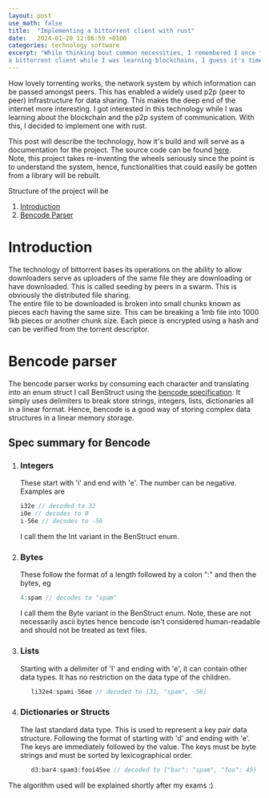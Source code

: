 ```yaml
---
layout: post
use_math: false
title:  "Implementing a bittorrent client with rust"
date:   2024-01-20 12:06:59 +0100
categories: technology software
excerpt: "While thinking bout common necessities, I remembered I once fantasized building
a bittorrent client while I was learning blockchains, I guess it's time to delve"
---
```


How lovely torrenting works, the network system by which information can be passed amongst peers. This has 
enabled a widely used p2p (peer to peer) infrastructure for data sharing. This makes the deep end of the 
internet more interesting. I got interested in this technology while I was learning about 
the blockchain and the p2p system of communication. With this, I decided to implement one with rust.

This post will describe the technology, how it's build and will serve as a documentation
for the project. The source code can be found [here](https://github.com/xpanvictor/xtorrent-rs).  
Note, this project takes re-inventing the wheels seriously since the point is to
understand the system, hence, functionalities that could easily be gotten from a library
will be rebuilt.

Structure of the project will be   
1. [Introduction](#Introduction)
2. [Bencode Parser](#Bencode-parser)


# Introduction
The technology of bittorrent bases its operations on the ability to allow downloaders
serve as uploaders of the same file they are downloading or have downloaded. This is called
seeding by peers in a swarm. This is obviously the distributed file sharing.  
The entire file to be downloaded is broken into small chunks known as pieces each having
the same size. This can be breaking a 1mb file into 1000 1kb pieces or another chunk size.
Each piece is encrypted using a hash and can be verified from the torrent descriptor. 

# Bencode parser
The bencode parser works by consuming each character and translating into an enum struct
I call BenStruct using the [bencode specification](https://en.wikipedia.org/wiki/Bencode). 
It simply uses
delimiters to break store strings, integers, lists, dictionaries all in a linear format.
Hence, bencode is a good way of storing complex data structures in a linear memory storage.

## Spec summary for Bencode
1. ### Integers
    These start with 'i' and end with 'e'. The number can be negative. Examples are
    ```Rust
   i32e // decoded to 32
   i0e // decodes to 0
   i-56e // decodes to -56
   ```
   I call them the Int variant in the BenStruct enum.
2. ### Bytes
    These follow the format of a length followed by a colon ":" and then the bytes, eg
    ```Rust
   4:spam // decodes to "spam"
   ```
   I call them the Byte variant in the BenStruct enum. Note, these are not necessarily 
    ascii bytes hence bencode isn't considered human-readable and should not be treated as
   text files.
3. ### Lists
   Starting with a delimiter of 'l' and ending with 'e', it can contain other data types.
   It has no restriction on the data type of the children.
   ```Rust
      li32e4:spami-56ee // decoded to [32, "spam", -56]
   ```
4. ### Dictionaries or Structs
   The last standard data type. This is used to represent a key pair data structure. 
   Following the format of starting with 'd' and ending with 'e'. The keys are immediately followed
   by the value. The keys must be byte strings and must be sorted by lexicographical order.
   ```Rust
      d3:bar4:spam3:fooi45ee // decoded to {"bar": "spam", "foo": 45}
   ```
   
The algorithm used will be explained shortly after my exams :)
